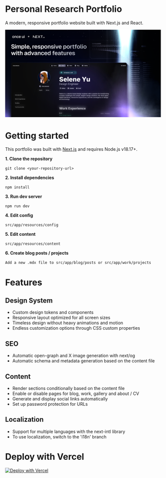 # **Personal Research Portfolio**

A modern, responsive portfolio website built with Next.js and React.

![Portfolio Cover](public/images/cover.png)

# **Getting started**

This portfolio was built with [Next.js](https://nextjs.org) and requires Node.js v18.17+.

**1. Clone the repository**

```
git clone <your-repository-url>
```

**2. Install dependencies**

```
npm install
```

**3. Run dev server**

```
npm run dev
```

**4. Edit config**

```
src/app/resources/config
```

**5. Edit content**

```
src/app/resources/content
```

**6. Create blog posts / projects**

```
Add a new .mdx file to src/app/blog/posts or src/app/work/projects
```

# **Features**

## **Design System**

- Custom design tokens and components
- Responsive layout optimized for all screen sizes
- Timeless design without heavy animations and motion
- Endless customization options through CSS custom properties

## **SEO**

- Automatic open-graph and X image generation with next/og
- Automatic schema and metadata generation based on the content file

## **Content**

- Render sections conditionally based on the content file
- Enable or disable pages for blog, work, gallery and about / CV
- Generate and display social links automatically
- Set up password protection for URLs

## **Localization**

- Support for multiple languages with the next-intl library
- To use localization, switch to the 'i18n' branch

# **Deploy with Vercel**

[![Deploy with Vercel](https://vercel.com/button)](https://vercel.com/new/clone?repository-url=<your-repo-url>&project-name=portfolio&repository-name=portfolio)
